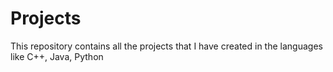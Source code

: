 # Projects
This repository contains all the projects that I have created in the languages like C++, Java, Python
